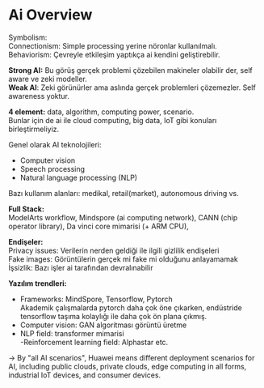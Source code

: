 # Ai Overview

Symbolism:   
Connectionism: Simple processing yerine nöronlar kullanılmalı.  
Behaviorism: Çevreyle etkileşim yaptıkça ai kendini geliştirebilir.

**Strong AI:** Bu görüş gerçek problemi çözebilen makineler olabilir der, self aware ve zeki modeller.  
**Weak AI**: Zeki görünürler ama aslında gerçek problemleri çözemezler. Self awareness yoktur.

**4 element:** data, algorithm, computing power, scenario.  
Bunlar için de ai ile cloud computing, big data, IoT gibi konuları birleştirmeliyiz.

Genel olarak AI teknolojileri:
- Computer vision
- Speech processing
- Natural language processing (NLP)

Bazı kullanım alanları: medikal, retail(market), autonomous driving vs.

**Full Stack:**  
ModelArts workflow, Mindspore (ai computing network), CANN (chip operator library), Da vinci core mimarisi (+ ARM CPU), 

**Endişeler:**  
Privacy issues: Verilerin nerden geldiği ile ilgili gizlilik endişeleri  
Fake images: Görüntülerin gerçek mi fake mi olduğunu anlayamamak  
İşsizlik: Bazı işler ai tarafından devralınabilir  

**Yazılım trendleri:**   
- Frameworks: MindSpore, Tensorflow, Pytorch  
Akademik çalışmalarda pytorch daha çok öne çıkarken, endüstride tensorflow taşıma kolaylığı ile daha çok ön plana çıkmış.  
- Computer vision: GAN algoritması görüntü üretme   
- NLP field: transformer mimarisi  
-Reinforcement learning field: Alphastar etc.

-> By "all AI scenarios", Huawei means different deployment scenarios for AI, including public clouds, private clouds, edge computing in all forms, industrial IoT devices, and consumer devices.